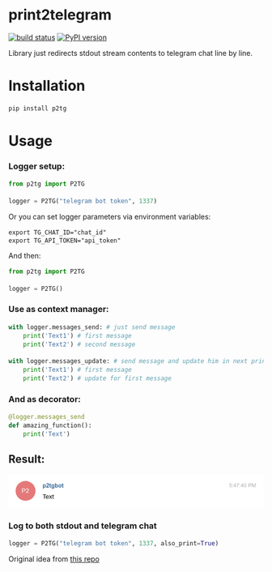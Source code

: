 # print2telegram

[![build status](https://travis-ci.org/vangaa/print2telegram.svg)](https://travis-ci.org/vangaa/print2telegram) [![PyPI version](https://badge.fury.io/py/p2tg.svg)](https://badge.fury.io/py/p2tg)

Library just redirects stdout stream contents to telegram chat line by line.

# Installation

```bash
pip install p2tg
```

# Usage
### Logger setup:
```python
from p2tg import P2TG

logger = P2TG("telegram bot token", 1337)
```

Or you can set logger parameters via environment variables:
```
export TG_CHAT_ID="chat_id"
export TG_API_TOKEN="api_token"
```

And then:
```python
from p2tg import P2TG

logger = P2TG()
```

### Use as context manager:
```python
with logger.messages_send: # just send message
    print('Text1') # first message
    print('Text2') # second message
    
with logger.messages_update: # send message and update him in next print calls
    print('Text1') # first message
    print('Text2') # update for first message
```

### And as decorator:
```python
@logger.messages_send
def amazing_function():
    print('Text')
```

## Result:
![result](result.png?raw=true "Result")

### Log to both stdout and telegram chat
```python
logger = P2TG("telegram bot token", 1337, also_print=True)
```

Original idea from [this repo](https://github.com/laike9m/f)

